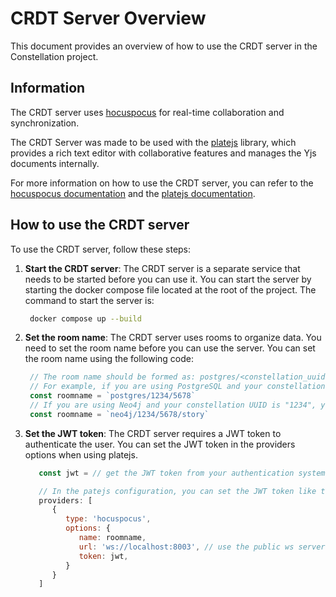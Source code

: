 # CRDT Server Overview

This document provides an overview of how to use the CRDT server in the Constellation project.

## Information

The CRDT server uses [hocuspocus](https://hocuspocus.dev/) for real-time collaboration and synchronization.

The CRDT Server was made to be used with the [platejs](https://platejs.org/) library, which provides a rich text editor with collaborative features and manages the Yjs documents internally.

For more information on how to use the CRDT server, you can refer to the [hocuspocus documentation](https://hocuspocus.dev/docs/) and the [platejs documentation](https://platejs.org/docs/).

## How to use the CRDT server

To use the CRDT server, follow these steps:

1. **Start the CRDT server**: The CRDT server is a separate service that needs to be started before you can use it. You can start the server by starting the docker compose file located at the root of the project. The command to start the server is:

   ```bash
    docker compose up --build
   ```

2. **Set the room name**: The CRDT server uses rooms to organize data. You need to set the room name before you can use the server. You can set the room name using the following code:

   ```js
    // The room name should be formed as: postgres/<constellation_uuid>/<file_uuid> or neo4j/<constellation_uuid>/<node_uuid>/<attribute_name>
    // For example, if you are using PostgreSQL and your constellation UUID is "1234" and your file UUID is "5678", the room name would be:
    const roomname = `postgres/1234/5678`
    // If you are using Neo4j and your constellation UUID is "1234", your node UUID is "5678", and your attribute name is "story", the room name would be:
    const roomname = `neo4j/1234/5678/story`
   ```

3. **Set the JWT token**: The CRDT server requires a JWT token to authenticate the user. You can set the JWT token in the providers options when using platejs.

   ```js
      const jwt = // get the JWT token from your authentication system

      // In the patejs configuration, you can set the JWT token like this in the providers array:
      providers: [
         {
            type: 'hocuspocus',
            options: {
               name: roomname,
               url: 'ws://localhost:8003', // use the public ws server
               token: jwt,
            }
         }
      ]
   ```
